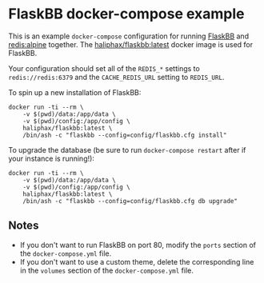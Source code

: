 # FlaskBB docker-compose example

This is an example `docker-compose` configuration for running
[FlaskBB](https://github.com/sh4nks/flaskbb/) and
[redis:alpine](https://hub.docker.com/r/library/redis/tags/alpine/) together.
The [haliphax/flaskbb:latest](https://github.com/haliphax/flaskbb-dockerfile)
docker image is used for FlaskBB.

Your configuration should set all of the `REDIS_*` settings to
`redis://redis:6379` and the `CACHE_REDIS_URL` setting to `REDIS_URL`.

To spin up a new installation of FlaskBB:

````
docker run -ti --rm \
	-v $(pwd)/data:/app/data \
	-v $(pwd)/config:/app/config \
	haliphax/flaskbb:latest \
	/bin/ash -c "flaskbb --config=config/flaskbb.cfg install"
````

To upgrade the database (be sure to run `docker-compose restart` after if your
instance is running!):

````
docker run -ti --rm \
	-v $(pwd)/data:/app/data \
	-v $(pwd)/config:/app/config \
	haliphax/flaskbb:latest \
	/bin/ash -c "flaskbb --config=config/flaskbb.cfg db upgrade"
````

## Notes

- If you don't want to run FlaskBB on port 80, modify the `ports`
section of the `docker-compose.yml` file.
- If you don't want to use a custom theme, delete the corresponding line
in the `volumes` section of the `docker-compose.yml` file.
